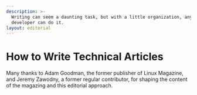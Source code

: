 ```yaml
---
description: >-
  Writing can seem a daunting task, but with a little organization, any
  developer can do it.
layout: editorial
---
```


# How to Write Technical Articles

Many thanks to Adam Goodman, the former publisher of Linux Magazine, and Jeremy Zawodny, a former regular contributor, for shaping the content of the magazing and this editorial approach.&#x20;
